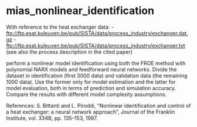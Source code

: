 # mias_nonlinear_identification

With reference to the heat exchanger data:
  -ftp://ftp.esat.kuleuven.be/pub/SISTA/data/process_industry/exchanger.dat.gz
  -ftp://ftp.esat.kuleuven.be/pub/SISTA/data/process_industry/exchanger.txt
  (see also the process description in the cited paper)

perform a nonlinear model identification using both the FROE method with polynomial NARX
models and feedforward neural networks. Divide the dataset in identification (first 3000 data) and
validation data (the remaining 1000 data). Use the former only for model estimation and the latter
for model evaluation, both in terms of prediction and simulation accuracy. Compare the results with
different model complexity assumptions.


References:
S. Bittanti and L. Piroddi, “Nonlinear identification and control of a heat exchanger: a neural
network approach”, Journal of the Franklin Institute, vol. 334B, pp. 135–153, 1997. 
